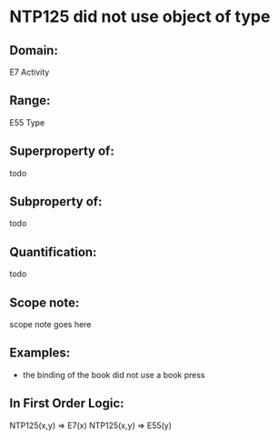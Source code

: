 # NTP125 did not use object of type

## Domain: 

E7 Activity

## Range: 

E55 Type

## Superproperty of: 

todo

## Subproperty of: 

todo

## Quantification: 

todo

## Scope note: 

scope note goes here

## Examples: 

* the binding of the book did not use a book press

## In First Order Logic: 

NTP125(x,y) ⇒ E7(x)
NTP125(x,y) ⇒ E55(y)

